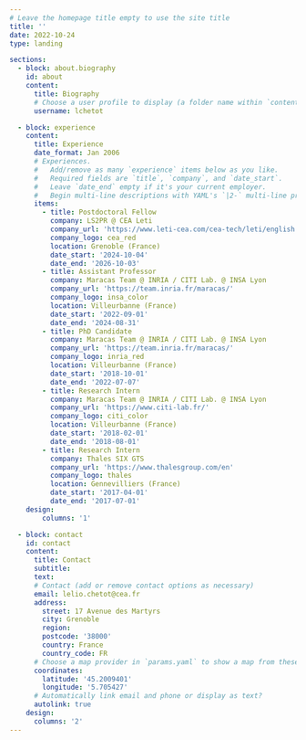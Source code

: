 ```yaml
---
# Leave the homepage title empty to use the site title
title: ''
date: 2022-10-24
type: landing

sections:
  - block: about.biography
    id: about
    content:
      title: Biography
      # Choose a user profile to display (a folder name within `content/authors/`)
      username: lchetot

  - block: experience
    content:
      title: Experience
      date_format: Jan 2006
      # Experiences.
      #   Add/remove as many `experience` items below as you like.
      #   Required fields are `title`, `company`, and `date_start`.
      #   Leave `date_end` empty if it's your current employer.
      #   Begin multi-line descriptions with YAML's `|2-` multi-line prefix.
      items:
        - title: Postdoctoral Fellow
          company: LS2PR @ CEA Leti
          company_url: 'https://www.leti-cea.com/cea-tech/leti/english'
          company_logo: cea_red
          location: Grenoble (France)
          date_start: '2024-10-04'
          date_end: '2026-10-03'
        - title: Assistant Professor
          company: Maracas Team @ INRIA / CITI Lab. @ INSA Lyon
          company_url: 'https://team.inria.fr/maracas/'
          company_logo: insa_color
          location: Villeurbanne (France)
          date_start: '2022-09-01'
          date_end: '2024-08-31'
        - title: PhD Candidate
          company: Maracas Team @ INRIA / CITI Lab. @ INSA Lyon
          company_url: 'https://team.inria.fr/maracas/'
          company_logo: inria_red
          location: Villeurbanne (France)
          date_start: '2018-10-01'
          date_end: '2022-07-07'
        - title: Research Intern
          company: Maracas Team @ INRIA / CITI Lab. @ INSA Lyon
          company_url: 'https://www.citi-lab.fr/'
          company_logo: citi_color
          location: Villeurbanne (France)
          date_start: '2018-02-01'
          date_end: '2018-08-01'
        - title: Research Intern
          company: Thales SIX GTS
          company_url: 'https://www.thalesgroup.com/en'
          company_logo: thales
          location: Gennevilliers (France)
          date_start: '2017-04-01'
          date_end: '2017-07-01'
    design:
        columns: '1'

  - block: contact
    id: contact
    content:
      title: Contact
      subtitle:
      text:
      # Contact (add or remove contact options as necessary)
      email: lelio.chetot@cea.fr
      address:
        street: 17 Avenue des Martyrs
        city: Grenoble
        region:
        postcode: '38000'
        country: France
        country_code: FR
      # Choose a map provider in `params.yaml` to show a map from these coordinates
      coordinates:
        latitude: '45.2009401'
        longitude: '5.705427'
      # Automatically link email and phone or display as text?
      autolink: true
    design:
      columns: '2'
---
```

